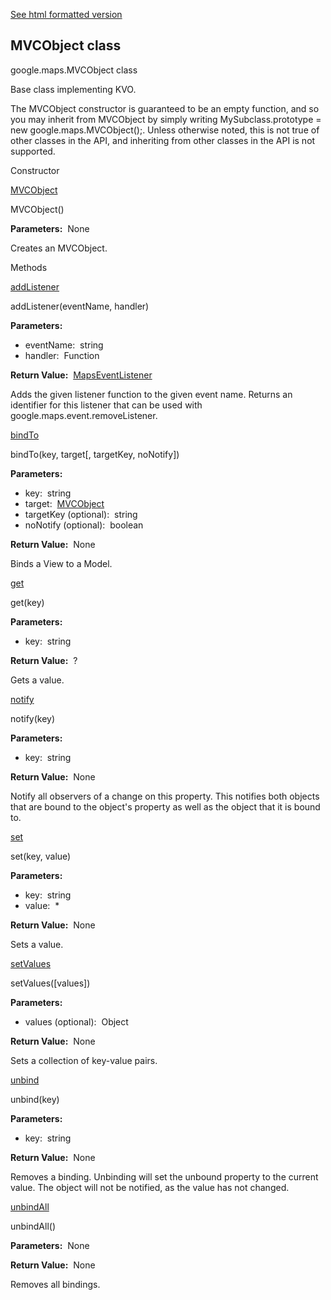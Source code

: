 [See html formatted version](https://huasofoundries.github.io/google-maps-documentation/MVCObject.html)


MVCObject class
---------------

google.maps.MVCObject class

Base class implementing KVO.  
  
The MVCObject constructor is guaranteed to be an empty function, and so you may inherit from MVCObject by simply writing MySubclass.prototype = new google.maps.MVCObject();. Unless otherwise noted, this is not true of other classes in the API, and inheriting from other classes in the API is not supported.

Constructor

[MVCObject](#MVCObject.constructor)

MVCObject()

**Parameters:**  None

Creates an MVCObject.

Methods

[addListener](#MVCObject.addListener)

addListener(eventName, handler)

**Parameters:** 

*   eventName:  string
*   handler:  Function

**Return Value:**  [MapsEventListener](MapsEventListener.md)

Adds the given listener function to the given event name. Returns an identifier for this listener that can be used with google.maps.event.removeListener.

[bindTo](#MVCObject.bindTo)

bindTo(key, target\[, targetKey, noNotify\])

**Parameters:** 

*   key:  string
*   target:  [MVCObject](MVCObject.md)
*   targetKey (optional):  string
*   noNotify (optional):  boolean

**Return Value:**  None

Binds a View to a Model.

[get](#MVCObject.get)

get(key)

**Parameters:** 

*   key:  string

**Return Value:**  ?

Gets a value.

[notify](#MVCObject.notify)

notify(key)

**Parameters:** 

*   key:  string

**Return Value:**  None

Notify all observers of a change on this property. This notifies both objects that are bound to the object's property as well as the object that it is bound to.

[set](#MVCObject.set)

set(key, value)

**Parameters:** 

*   key:  string
*   value:  \*

**Return Value:**  None

Sets a value.

[setValues](#MVCObject.setValues)

setValues(\[values\])

**Parameters:** 

*   values (optional):  Object

**Return Value:**  None

Sets a collection of key-value pairs.

[unbind](#MVCObject.unbind)

unbind(key)

**Parameters:** 

*   key:  string

**Return Value:**  None

Removes a binding. Unbinding will set the unbound property to the current value. The object will not be notified, as the value has not changed.

[unbindAll](#MVCObject.unbindAll)

unbindAll()

**Parameters:**  None

**Return Value:**  None

Removes all bindings.